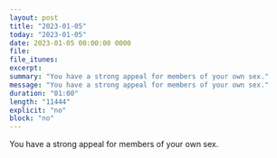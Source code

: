 ```yaml
---
layout: post
title: "2023-01-05"
today: "2023-01-05"
date: 2023-01-05 00:00:00 0000
file:
file_itunes:
excerpt:
summary: "You have a strong appeal for members of your own sex."
message: "You have a strong appeal for members of your own sex."
duration: "01:00"
length: "11444"
explicit: "no"
block: "no"
---
```

You have a strong appeal for members of your own sex.

